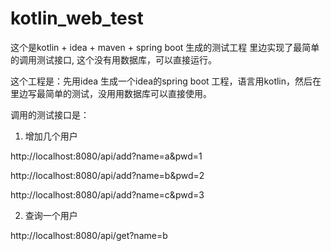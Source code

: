 # kotlin_web_test
这个是kotlin + idea + maven + spring boot 生成的测试工程
里边实现了最简单的调用测试接口, 这个没有用数据库，可以直接运行。

这个工程是：先用idea 生成一个idea的spring boot 工程，语言用kotlin，然后在里边写最简单的测试，没用用数据库可以直接使用。

调用的测试接口是：
1. 增加几个用户

http://localhost:8080/api/add?name=a&pwd=1

http://localhost:8080/api/add?name=b&pwd=2

http://localhost:8080/api/add?name=c&pwd=3

2. 查询一个用户

http://localhost:8080/api/get?name=b
